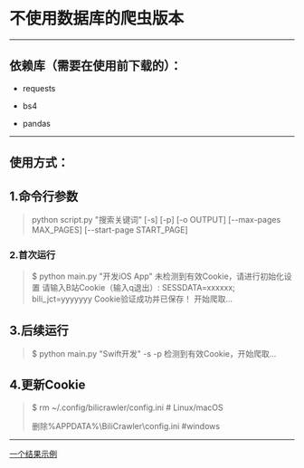 # 不使用数据库的爬虫版本

---

## 依赖库（需要在使用前下载的）：

- requests

- bs4

- pandas

---

## 使用方式：

## 1.命令行参数

> python script.py "搜索关键词" [-s] [-p] [-o OUTPUT] [--max-pages MAX_PAGES] [--start-page START_PAGE]

### 2.首次运行

> $ python main.py "开发iOS App"
> 未检测到有效Cookie，请进行初始化设置
> 请输入B站Cookie（输入q退出）: SESSDATA=xxxxxx; bili_jct=yyyyyyy
> Cookie验证成功并已保存！
> 开始爬取...

## 3.后续运行

> $ python main.py "Swift开发" -s -p
> 检测到有效Cookie，开始爬取...

## 4.更新Cookie

> $ rm ~/.config/bilicrawler/config.ini  # Linux/macOS
> 
>  删除%APPDATA%\BiliCrawler\config.ini #windows

---

[一个结果示例](result.csv)
